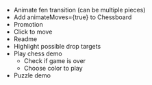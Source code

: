 * Animate fen transition (can be multiple pieces)
* Add animateMoves={true} to Chessboard
* Promotion
* Click to move
* Readme
* Highlight possible drop targets
* Play chess demo
  - Check if game is over
  - Choose color to play
* Puzzle demo
